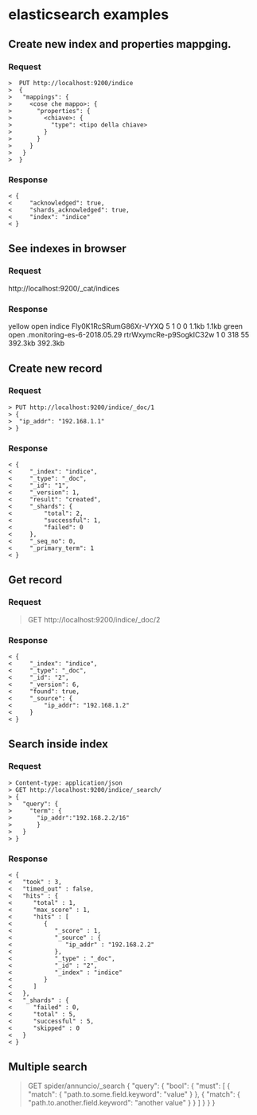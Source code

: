 # elasticsearch examples

## Create new index and properties mappging.

### Request

```
>  PUT http://localhost:9200/indice
>  {
>   "mappings": {
>     <cose che mappo>: {
>       "properties": {
>         <chiave>: {
>           "type": <tipo della chiave>
>         }
>       }
>     }
>   }
>  }
```

### Response

```
< {
<     "acknowledged": true,
<     "shards_acknowledged": true,
<     "index": "indice"
< }
```

## See indexes in browser

### Request

http://localhost:9200/_cat/indices

### Response

yellow open indice                      Fly0K1RcSRumG86Xr-VYXQ 5 1   0  0   1.1kb   1.1kb
green  open .monitoring-es-6-2018.05.29 rtrWxymcRe-p9SogkIC32w 1 0 318 55 392.3kb 392.3kb

## Create new record

### Request

```
> PUT http://localhost:9200/indice/_doc/1
> {
>  "ip_addr": "192.168.1.1"
> }
```

### Response

```
< {
<     "_index": "indice",
<     "_type": "_doc",
<     "_id": "1",
<     "_version": 1,
<     "result": "created",
<     "_shards": {
<         "total": 2,
<         "successful": 1,
<         "failed": 0
<     },
<     "_seq_no": 0,
<     "_primary_term": 1
< }
```

## Get record

### Request

> GET http://localhost:9200/indice/_doc/2

### Response

```
< {
<     "_index": "indice",
<     "_type": "_doc",
<     "_id": "2",
<     "_version": 6,
<     "found": true,
<     "_source": {
<         "ip_addr": "192.168.1.2"
<     }
< }
```

## Search inside index

### Request

```
> Content-type: application/json
> GET http://localhost:9200/indice/_search/
> {
>   "query": {
>     "term": {
>       "ip_addr":"192.168.2.2/16"
>       }
>   }
> }
```

### Response

```
< { 
<   "took" : 3,
<   "timed_out" : false,
<   "hits" : {
<      "total" : 1,
<      "max_score" : 1,
<      "hits" : [
<         {
<            "_score" : 1,
<            "_source" : {
<               "ip_addr" : "192.168.2.2"
<            },
<            "_type" : "_doc",
<            "_id" : "2",
<            "_index" : "indice"
<         }
<      ]
<   },
<   "_shards" : {
<      "failed" : 0,
<      "total" : 5,
<      "successful" : 5,
<      "skipped" : 0
<   }
< }
```

## Multiple search

> GET spider/annuncio/_search
> {
>   "query": {
>     "bool": {
>       "must": [
>         {
>           "match": {
>             "path.to.some.field.keyword": "value"
>           }
>         },
>         {
>           "match": {
>             "path.to.another.field.keyword": "another value"
>           }
>         }
>       ]
>     }
>   }
> }
